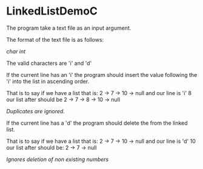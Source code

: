 # LinkedListDemoC

The program take a text file as an input argument.

The format of the text file is as follows:

*char*  *int*

The valid characters are 'i' and 'd'

If the current line has an 'i' the program should insert the value following the 'i' into the list in ascending order.

That is to say if we have a list that is:
2 -> 7 -> 10 -> null
and our line is 'i' 8
our list after should be
2 -> 7 -> 8 -> 10 -> null

*Duplicates are ignored.*

If the current line has a 'd' the program should delete the from the linked list.

That is to say if we have a list that is:
2 -> 7 -> 10 -> null
and our line is 'd' 10
our list after should be: 
2 -> 7 -> null

*Ignores deletion of non existing numbers*

